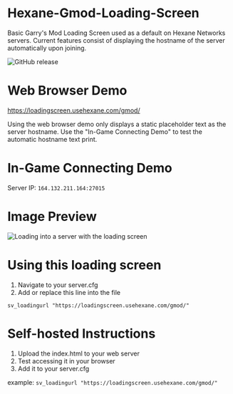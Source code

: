 # Hexane-Gmod-Loading-Screen
Basic Garry's Mod Loading Screen used as a default on Hexane Networks servers. 
Current features consist of displaying the hostname of the server automatically upon joining.

![GitHub release](https://img.shields.io/github/release/HexaneNetworks/Hexane-Gmod-Loading-Screen.svg?style=for-the-badge)

# Web Browser Demo

https://loadingscreen.usehexane.com/gmod/

Using the web browser demo only displays a static placeholder text as the server hostname. Use the "In-Game Connecting Demo" to test the automatic hostname text print.

# In-Game Connecting Demo

Server IP: `164.132.211.164:27015`

# Image Preview

![Loading into a server with the loading screen](https://github.com/HexaneNetworks/Hexane-Gmod-Loading-Screen/blob/master/Image%20Preview/connecting-to-the-server-preview.png?raw=true)

# Using this loading screen

1. Navigate to your server.cfg
2. Add or replace this line into the file

`sv_loadingurl "https://loadingscreen.usehexane.com/gmod/"`

# Self-hosted Instructions

1. Upload the index.html to your web server
2. Test accessing it in your browser
3. Add it to your server.cfg

example: `sv_loadingurl "https://loadingscreen.usehexane.com/gmod/"`
